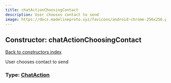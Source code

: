 ```yaml
---
title: chatActionChoosingContact
description: User chooses contact to send
image: https://docs.madelineproto.xyz/favicons/android-chrome-256x256.png
---
```

## Constructor: chatActionChoosingContact  
[Back to constructors index](index.md)



User chooses contact to send




### Type: [ChatAction](../types/ChatAction.md)


